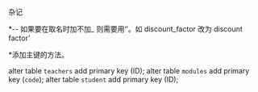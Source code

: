 杂记



*-- 如果要在取名时加不加_ 则需要用‘’。如 discount_factor 改为 discount factor’



*添加主键的方法。

alter table `teachers` add primary key (ID);
alter table `modules` add primary key (`code`);
alter table `student` add primary key (ID);
